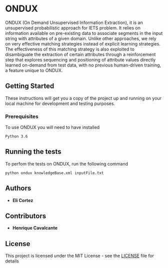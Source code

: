 # ONDUX

ONDUX (On Demand Unsupervised Information Extraction), it is an unsupervised probabilistic approach for IETS problem. It relies on information available on pre-existing data to associate segments in the input string with attributes of a given domain. Unlike other approaches, we rely on very effective matching strategies instead of explicit learning strategies. The effectiveness of this matching strategy is also exploited to disambiguate the extraction of certain attributes through a reinforcement step that explores sequencing and positioning of attribute values directly learned on-demand from test data, with no previous human-driven training, a feature unique to ONDUX.

## Getting Started

These instructions will get you a copy of the project up and running on your local machine for development and testing purposes.

### Prerequisites

To use ONDUX you will need to have installed

```
Python 3.6
```

## Running the tests

To perfom the tests on ONDUX, run the following command

```
python ondux knowledgeBase.xml inputFile.txt
```

## Authors

* **Eli Cortez**

## Contributors

* **Henrique Cavalcante**

## License

This project is licensed under the MIT License - see the [LICENSE](LICENSE) file for details
